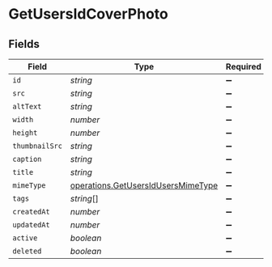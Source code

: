 # GetUsersIdCoverPhoto


## Fields

| Field                                                                                    | Type                                                                                     | Required                                                                                 | Description                                                                              |
| ---------------------------------------------------------------------------------------- | ---------------------------------------------------------------------------------------- | ---------------------------------------------------------------------------------------- | ---------------------------------------------------------------------------------------- |
| `id`                                                                                     | *string*                                                                                 | :heavy_minus_sign:                                                                       | N/A                                                                                      |
| `src`                                                                                    | *string*                                                                                 | :heavy_minus_sign:                                                                       | N/A                                                                                      |
| `altText`                                                                                | *string*                                                                                 | :heavy_minus_sign:                                                                       | N/A                                                                                      |
| `width`                                                                                  | *number*                                                                                 | :heavy_minus_sign:                                                                       | N/A                                                                                      |
| `height`                                                                                 | *number*                                                                                 | :heavy_minus_sign:                                                                       | N/A                                                                                      |
| `thumbnailSrc`                                                                           | *string*                                                                                 | :heavy_minus_sign:                                                                       | N/A                                                                                      |
| `caption`                                                                                | *string*                                                                                 | :heavy_minus_sign:                                                                       | N/A                                                                                      |
| `title`                                                                                  | *string*                                                                                 | :heavy_minus_sign:                                                                       | N/A                                                                                      |
| `mimeType`                                                                               | [operations.GetUsersIdUsersMimeType](../../models/operations/getusersidusersmimetype.md) | :heavy_minus_sign:                                                                       | N/A                                                                                      |
| `tags`                                                                                   | *string*[]                                                                               | :heavy_minus_sign:                                                                       | N/A                                                                                      |
| `createdAt`                                                                              | *number*                                                                                 | :heavy_minus_sign:                                                                       | N/A                                                                                      |
| `updatedAt`                                                                              | *number*                                                                                 | :heavy_minus_sign:                                                                       | N/A                                                                                      |
| `active`                                                                                 | *boolean*                                                                                | :heavy_minus_sign:                                                                       | N/A                                                                                      |
| `deleted`                                                                                | *boolean*                                                                                | :heavy_minus_sign:                                                                       | N/A                                                                                      |